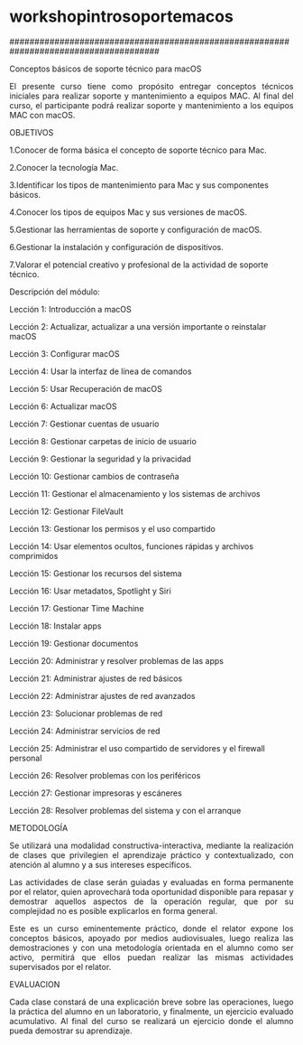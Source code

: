 # workshopintrosoportemacos
######################################################################################

Conceptos básicos de soporte técnico para macOS

<p align="justify">El presente curso tiene como propósito entregar conceptos técnicos iniciales para realizar soporte y mantenimiento a equipos MAC. Al final del curso, el participante podrá realizar soporte y mantenimiento a los equipos MAC con macOS.


OBJETIVOS


1.Conocer de forma básica el concepto de soporte técnico para Mac.

2.Conocer la tecnología Mac.

3.Identificar los tipos de mantenimiento para Mac y sus componentes básicos.

4.Conocer los tipos de equipos Mac y sus versiones de macOS.

5.Gestionar las herramientas de soporte y configuración de macOS.

6.Gestionar la instalación y configuración de dispositivos.

7.Valorar el potencial creativo y profesional de la actividad de soporte técnico.


Descripción del módulo:


Lección 1: Introducción a macOS

Lección 2: Actualizar, actualizar a una versión importante o reinstalar macOS

Lección 3: Configurar macOS

Lección 4: Usar la interfaz de línea de comandos

Lección 5: Usar Recuperación de macOS

Lección 6: Actualizar macOS

Lección 7: Gestionar cuentas de usuario

Lección 8: Gestionar carpetas de inicio de usuario

Lección 9: Gestionar la seguridad y la privacidad

Lección 10: Gestionar cambios de contraseña

Lección 11: Gestionar el almacenamiento y los sistemas de archivos

Lección 12: Gestionar FileVault

Lección 13: Gestionar los permisos y el uso compartido

Lección 14: Usar elementos ocultos, funciones rápidas y archivos comprimidos

Lección 15: Gestionar los recursos del sistema

Lección 16: Usar metadatos, Spotlight y Siri

Lección 17: Gestionar Time Machine

Lección 18: Instalar apps

Lección 19: Gestionar documentos

Lección 20: Administrar y resolver problemas de las apps

Lección 21: Administrar ajustes de red básicos

Lección 22: Administrar ajustes de red avanzados

Lección 23: Solucionar problemas de red

Lección 24: Administrar servicios de red

Lección 25: Administrar el uso compartido de servidores y el firewall personal

Lección 26: Resolver problemas con los periféricos

Lección 27: Gestionar impresoras y escáneres

Lección 28: Resolver problemas del sistema y con el arranque



METODOLOGÍA


<p align="justify">Se utilizará una modalidad constructiva-interactiva, mediante la realización de clases que privilegien el aprendizaje práctico y contextualizado, con atención al alumno y a sus intereses específicos.</p>
 
<p align="justify">Las actividades de clase serán guiadas y evaluadas en forma permanente por el relator, quien aprovechará toda oportunidad disponible para repasar y demostrar aquellos aspectos de la operación regular, que por su complejidad no es posible explicarlos en forma general.</p>
 
<p align="justify">Este es un curso eminentemente práctico, donde el relator expone los conceptos básicos, apoyado por medios audiovisuales, luego realiza las demostraciones y con una metodología orientada en el alumno como ser activo, permitirá que ellos puedan realizar las mismas actividades supervisados por el relator.</p>


EVALUACION


<p align="justify">Cada clase constará de una explicación breve sobre las operaciones, luego la práctica del alumno en un laboratorio, y finalmente, un ejercicio evaluado acumulativo. Al final del curso se realizará un ejercicio donde el alumno pueda demostrar su aprendizaje.</p>
